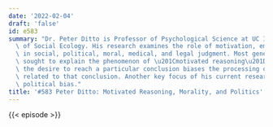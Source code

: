 ```yaml
---
date: '2022-02-04'
draft: 'false'
id: e583
summary: "Dr. Peter Ditto is Professor of Psychological Science at UC Irvine School\
  \ of Social Ecology. His research examines the role of motivation, emotion and intuition\
  \ in social, political, moral, medical, and legal judgment. Most generally, he has\
  \ sought to explain the phenomenon of \u201Cmotivated reasoning\u201D \u2014 how\
  \ the desire to reach a particular conclusion biases the processing of information\
  \ related to that conclusion. Another key focus of his current research is partisan\
  \ political bias."
title: '#583 Peter Ditto: Motivated Reasoning, Morality, and Politics'
---
```

{{< episode >}}
